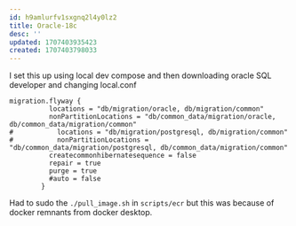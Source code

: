 ```yaml
---
id: h9amlurfv1sxgnq2l4y0lz2
title: Oracle-18c
desc: ''
updated: 1707403935423
created: 1707403798033
---
```

I set this up using local dev compose and then downloading oracle SQL developer and changing local.conf
```
migration.flyway {
          locations = "db/migration/oracle, db/migration/common"
          nonPartitionLocations = "db/common_data/migration/oracle, db/common_data/migration/common"
#           locations = "db/migration/postgresql, db/migration/common"
#           nonPartitionLocations = "db/common_data/migration/postgresql, db/common_data/migration/common"
          createcommonhibernatesequence = false
          repair = true
          purge = true
          #auto = false
        }
```
Had to sudo the `./pull_image.sh` in `scripts/ecr` but this was because of docker remnants from docker desktop.